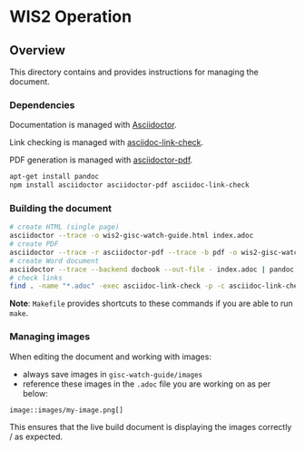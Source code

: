 # WIS2 Operation

## Overview

This directory contains and provides instructions for managing the document.

### Dependencies

Documentation is managed with [Asciidoctor](https://asciidoctor.org).

Link checking is managed with [asciidoc-link-check](https://www.npmjs.com/package/asciidoc-link-check).

PDF generation is managed with [asciidoctor-pdf](https://www.npmjs.com/package/asciidoctor-pdf).

```bash
apt-get install pandoc
npm install asciidoctor asciidoctor-pdf asciidoc-link-check
```
### Building the document

```bash
# create HTML (single page)
asciidoctor --trace -o wis2-gisc-watch-guide.html index.adoc
# create PDF
asciidoctor --trace -r asciidoctor-pdf --trace -b pdf -o wis2-gisc-watch-guide.pdf index.adoc
# create Word document
asciidoctor --trace --backend docbook --out-file - index.adoc | pandoc --from docbook --to docx --output wis2-gisc-watch-guide.docx
# check links
find . -name "*.adoc" -exec asciidoc-link-check -p -c asciidoc-link-check-config.json {} \;
```

**Note**: `Makefile` provides shortcuts to these commands if you are able to run `make`.

### Managing images

When editing the document and working with images:

- always save images in `gisc-watch-guide/images`
- reference these images in the `.adoc` file you are working on as per below:

```asciidoc
image::images/my-image.png[]
```

This ensures that the live build document is displaying the images correctly / as expected.
